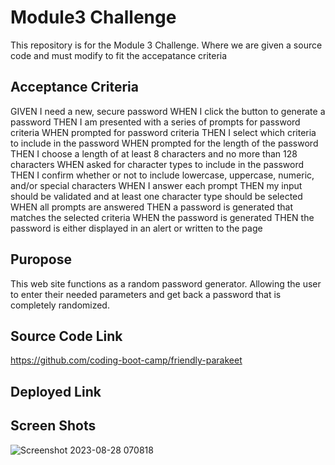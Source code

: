 # Module3 Challenge
This repository is for the Module 3 Challenge. Where we are given a source code and must modify to fit the accepatance criteria 

## Acceptance Criteria 
GIVEN I need a new, secure password
WHEN I click the button to generate a password
THEN I am presented with a series of prompts for password criteria
WHEN prompted for password criteria
THEN I select which criteria to include in the password
WHEN prompted for the length of the password
THEN I choose a length of at least 8 characters and no more than 128 characters
WHEN asked for character types to include in the password
THEN I confirm whether or not to include lowercase, uppercase, numeric, and/or special characters
WHEN I answer each prompt
THEN my input should be validated and at least one character type should be selected
WHEN all prompts are answered
THEN a password is generated that matches the selected criteria
WHEN the password is generated
THEN the password is either displayed in an alert or written to the page

## Puropose 
This web site functions as a random password generator. Allowing the user to enter their needed parameters and get back a password that is completely randomized.

## Source Code Link
https://github.com/coding-boot-camp/friendly-parakeet

## Deployed Link


## Screen Shots
![Screenshot 2023-08-28 070818](https://github.com/bestedt/module3-bested/assets/139821441/578de270-74d5-433b-b77a-c8e732f3acd5)



